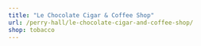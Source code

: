 ```yaml
---
title: "Le Chocolate Cigar & Coffee Shop"
url: /perry-hall/le-chocolate-cigar-and-coffee-shop/
shop: tobacco
---
```

